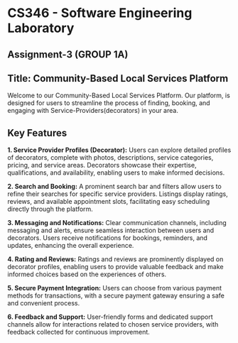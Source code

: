 # CS346 - Software Engineering Laboratory
## Assignment-3 (GROUP 1A)
## Title: Community-Based Local Services Platform
Welcome to our Community-Based Local Services Platform. Our platform, is designed for users to streamline the process of finding, booking, and engaging with Service-Providers(decorators) in your area.

## Key Features

**1. Service Provider Profiles (Decorator):** Users can explore detailed profiles of decorators, complete with photos, descriptions, service categories, pricing, and service areas. Decorators showcase their expertise, qualifications, and availability, enabling users to make informed decisions.

**2. Search and Booking:** A prominent search bar and filters allow users to refine their searches for specific service providers. Listings display ratings, reviews, and available appointment slots, facilitating easy scheduling directly through the platform.

**3. Messaging and Notifications:** Clear communication channels, including messaging and alerts, ensure seamless interaction between users and decorators. Users receive notifications for bookings, reminders, and updates, enhancing the overall experience.

**4. Rating and Reviews:** Ratings and reviews are prominently displayed on decorator profiles, enabling users to provide valuable feedback and make informed choices based on the experiences of others.

**5. Secure Payment Integration:** Users can choose from various payment methods for transactions, with a secure payment gateway ensuring a safe and convenient process.

**6. Feedback and Support:** User-friendly forms and dedicated support channels allow for interactions related to chosen service providers, with feedback collected for continuous improvement.

